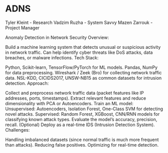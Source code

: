 # ADNS
Tyler Kleint - Research 
Vadzim Ruzha - System Savvy
Mazen Zarrouk - Project Manager


Anomaly Detection in Network Security
Overview:

Build a machine learning system that detects unusual or suspicious activity in network traffic.
Can help identify cyber threats like DoS attacks, data breaches, or malware infections.
Tech Stack:

Python, Scikit-learn, TensorFlow/PyTorch for ML models.
Pandas, NumPy for data preprocessing.
Wireshark / Zeek (Bro) for collecting network traffic data.
NSL-KDD, CICIDS2017, UNSW-NB15 as common datasets for intrusion detection.
Approach:

Collect and preprocess network traffic data (packet features like IP addresses, ports, timestamps).
Extract relevant features and reduce dimensionality with PCA or Autoencoders.
Train an ML model:
Unsupervised: Autoencoders, Isolation Forest, One-Class SVM for detecting novel attacks.
Supervised: Random Forest, XGBoost, CNN/RNN models for classifying known attack types.
Evaluate the model’s accuracy, precision, recall.
(Optional) Deploy as a real-time IDS (Intrusion Detection System).
Challenges:

Handling imbalanced datasets (since normal traffic is much more frequent than attacks).
Reducing false positives.
Optimizing for real-time detection.
